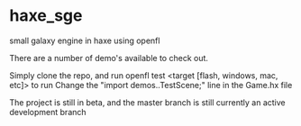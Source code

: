 haxe_sge
========

small galaxy engine in haxe using openfl

There are a number of demo's available to check out. 

Simply clone the repo, and run openfl test <target [flash, windows, mac, etc]> to run 
Change the "import demos.<demo of your choosing>.TestScene;" line in the Game.hx file

The project is still in beta, and the master branch is still currently an active development branch
